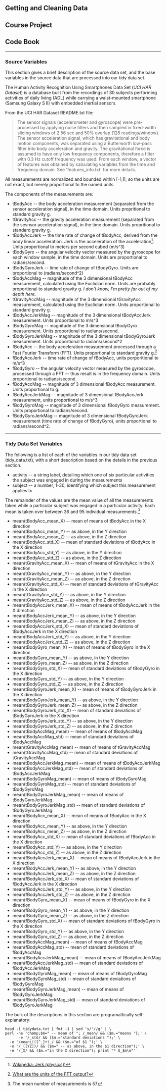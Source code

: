 ## Getting and Cleaning Data
## Course Project

## Code Book

---

### Source Variables

This section gives a brief description of the source data set, and the base variables in the source data that are processed into our tidy data set.

The Human Activity Recognition Using Smartphones Data Set  (*UCI HAR Dataset*) is a database built from the recordings of 30 subjects performing activities of daily living (ADL) while carrying a waist-mounted smartphone (Samsung Galaxy S II) with embedded inertial sensors.

From the UCI HAR Dataset README.txt file:

> The sensor signals (accelerometer and gyroscope) were pre-processed by applying noise filters and then sampled in fixed-width sliding windows of 2.56 sec and 50% overlap (128 readings/window). The sensor acceleration signal, which has gravitational and body motion components, was separated using a Butterworth low-pass filter into body acceleration and gravity. The gravitational force is assumed to have only low frequency components, therefore a filter with 0.3 Hz cutoff frequency was used. From each window, a vector of features was obtained by calculating variables from the time and frequency domain. See 'features_info.txt' for more details.

All measurements are normalized and bounded within [-1,1], so the units are not exact, but merely proportional to the named units.

The components of the measurements are:

* tBodyAcc -- the body acceleration measurement (separated from the sensor acceleration signal), in the time domain.  Units propritional to standard gravity g.
* tGravityAcc -- the gravity acceleration measurement (separated from the sesnsor acceleration signal), in the time domain.  Units propritional to standard gravity g.
* tBodyAccJerk -- the time rate of change of tBodyAcc, derived from the body linear acceleration.  Jerk is the acceleration of the acceleration[^1].  Units proportional to meters per second cubed (m/s^3)
* tBodyGyro -- the angular velocity vector measured by the gyroscope for each window sample, in the time domain. Units are proportional to radians/second.
* tBodyGyroJerk -- time rate of change of tBodyGyro.  Units are proportional to (radians/second^2)
* tBodyAccMag -- magnitude of the 3 dimensional tBodyAcc measurement, calculated using the Euclidian norm.  Units are probably proportional to standard gravity g.  *I don't know, I'm pretty far out of my depth here.*
* tGravityAccMag -- magnitude of the 3 dimensional tGravityAcc measurement, calculated using the Euclidian norm.  Units proportional to standard gravity g.
* tBodyAccJerkMag -- magnitude of the 3 dimensional tBodyAccJerk measurement. Units proportional to m/s^3
* tBodyGyroMag -- magnitude of the 3 dimensional tBodyGyro measurement. Units proportional to radians/second.
* tBodyGyroJerkMag -- magnitude of the 3 dimensional tBodyGyroJerk measurement.  Units proportional to radians/second^2
* fBodyAcc -- the body acceleration measurement processed through a Fast Fourier Transform (FFT).  Units proportional to standard gravity g.[^2]
* fBodyAccJerk -- time rate of change of fBodyAcc, units porporitional to m/s^3
* fBodyGyro -- the angular velocity vector measured by the gyroscope, processed through a FFT -- thus result is in the frequency domain.  Units proportional to radians/second.
* fBodyAccMag -- magnitude of 3 dimensional fBodyAcc measurement.  Units proportional to g.
* fBodyAccJerkMag -- magnitude of 3 dimensional fBodyAccJerk measurement, units proportional to m/s^3
* fBodyGyroMag -- magnitude of 3 dimensional fBodyGyro measurement.  Units proportional to radians/second.
* fBodyGyroJerkMag -- magnitude of 3 dimensional fBodyGyroJerk measurement (time rate of change of fBodyGyro), units proportional to radians/second^2.

[^1]: [Wikipedia: Jerk (physics))](http://en.wikipedia.org/wiki/Jerk_(physics))

[^2]: [What are the units of the FFT output?](http://math.stackexchange.com/questions/175043/what-is-the-unit-of-the-fft-output)

----

### Tidy Data Set Variables

The following is a list of each of the variables in our tidy data set (tidy_data.txt), with a short description based on the details in the previous section.

* activity -- a string label, detailing which one of six particular activities the subject was engaged in during the measurements
* subject -- a number, 1-30, identifying which subject this measurement applies to

The remainder of the values are the mean value of all the measurements taken while a particular subject was engaged in a particular activity.  Each mean is taken over between 36 and 95 individual measurements.[^3]

[^3]: The mean number of measurements is 57

* mean(tBodyAcc_mean_X) -- mean of means of tBodyAcc in the X direction
* mean(tBodyAcc_mean_Y) -- as above, in the Y direction
* mean(tBodyAcc_mean_Z) -- as above, in the Z direction
* mean(tBodyAcc_std_X) -- mean of standard deviations of tBodyAcc in the X direction
* mean(tBodyAcc_std_Y) -- as above, in the Y direction
* mean(tBodyAcc_std_Z) -- as above, in the Z direction
* mean(tGravityAcc_mean_X) -- mean of means of tGravityAcc in the X direction
* mean(tGravityAcc_mean_Y) -- as above, in the Y direction
* mean(tGravityAcc_mean_Z) -- as above, in the Z direction
* mean(tGravityAcc_std_X) -- mean of standard deviations of tGravityAcc in the X direction
* mean(tGravityAcc_std_Y) -- as above, in the Y direction
* mean(tGravityAcc_std_Z) -- as above, in the Z direction
* mean(tBodyAccJerk_mean_X) -- mean of means of tBodyAccJerk in the X direction
* mean(tBodyAccJerk_mean_Y) -- as above, in the Y direction
* mean(tBodyAccJerk_mean_Z) -- as above, in the Z direction
* mean(tBodyAccJerk_std_X) -- mean of standard deviations of tBodyAccJerk in the X direction
* mean(tBodyAccJerk_std_Y) -- as above, in the Y direction
* mean(tBodyAccJerk_std_Z) -- as above, in the Z direction
* mean(tBodyGyro_mean_X) -- mean of means of tBodyGyro in the X direction
* mean(tBodyGyro_mean_Y) -- as above, in the Y direction
* mean(tBodyGyro_mean_Z) -- as above, in the Z direction
* mean(tBodyGyro_std_X) -- mean of standard deviations of tBodyGyro in the X direction
* mean(tBodyGyro_std_Y) -- as above, in the Y direction
* mean(tBodyGyro_std_Z) -- as above, in the Z direction
* mean(tBodyGyroJerk_mean_X) -- mean of means of tBodyGyroJerk in the X direction
* mean(tBodyGyroJerk_mean_Y) -- as above, in the Y direction
* mean(tBodyGyroJerk_mean_Z) -- as above, in the Z direction
* mean(tBodyGyroJerk_std_X) -- mean of standard deviations of tBodyGyroJerk in the X direction
* mean(tBodyGyroJerk_std_Y) -- as above, in the Y direction
* mean(tBodyGyroJerk_std_Z) -- as above, in the Z direction
* mean(tBodyAccMag_mean) -- mean of means of tBodyAccMag 
* mean(tBodyAccMag_std) -- mean of standard deviations of tBodyAccMag 
* mean(tGravityAccMag_mean) -- mean of means of tGravityAccMag 
* mean(tGravityAccMag_std) -- mean of standard deviations of tGravityAccMag 
* mean(tBodyAccJerkMag_mean) -- mean of means of tBodyAccJerkMag 
* mean(tBodyAccJerkMag_std) -- mean of standard deviations of tBodyAccJerkMag 
* mean(tBodyGyroMag_mean) -- mean of means of tBodyGyroMag 
* mean(tBodyGyroMag_std) -- mean of standard deviations of tBodyGyroMag 
* mean(tBodyGyroJerkMag_mean) -- mean of means of tBodyGyroJerkMag 
* mean(tBodyGyroJerkMag_std) -- mean of standard deviations of tBodyGyroJerkMag 
* mean(fBodyAcc_mean_X) -- mean of means of fBodyAcc in the X direction
* mean(fBodyAcc_mean_Y) -- as above, in the Y direction
* mean(fBodyAcc_mean_Z) -- as above, in the Z direction
* mean(fBodyAcc_std_X) -- mean of standard deviations of fBodyAcc in the X direction
* mean(fBodyAcc_std_Y) -- as above, in the Y direction
* mean(fBodyAcc_std_Z) -- as above, in the Z direction
* mean(fBodyAccJerk_mean_X) -- mean of means of fBodyAccJerk in the X direction
* mean(fBodyAccJerk_mean_Y) -- as above, in the Y direction
* mean(fBodyAccJerk_mean_Z) -- as above, in the Z direction
* mean(fBodyAccJerk_std_X) -- mean of standard deviations of fBodyAccJerk in the X direction
* mean(fBodyAccJerk_std_Y) -- as above, in the Y direction
* mean(fBodyAccJerk_std_Z) -- as above, in the Z direction
* mean(fBodyGyro_mean_X) -- mean of means of fBodyGyro in the X direction
* mean(fBodyGyro_mean_Y) -- as above, in the Y direction
* mean(fBodyGyro_mean_Z) -- as above, in the Z direction
* mean(fBodyGyro_std_X) -- mean of standard deviations of fBodyGyro in the X direction
* mean(fBodyGyro_std_Y) -- as above, in the Y direction
* mean(fBodyGyro_std_Z) -- as above, in the Z direction
* mean(fBodyAccMag_mean) -- mean of means of fBodyAccMag 
* mean(fBodyAccMag_std) -- mean of standard deviations of fBodyAccMag 
* mean(fBodyAccJerkMag_mean) -- mean of means of fBodyAccJerkMag 
* mean(fBodyAccJerkMag_std) -- mean of standard deviations of fBodyAccJerkMag 
* mean(fBodyGyroMag_mean) -- mean of means of fBodyGyroMag 
* mean(fBodyGyroMag_std) -- mean of standard deviations of fBodyGyroMag 
* mean(fBodyGyroJerkMag_mean) -- mean of means of fBodyGyroJerkMag 
* mean(fBodyGyroJerkMag_std) -- mean of standard deviations of fBodyGyroJerkMag 

The bulk of the descriptions in this section are programattically
self-explanatory:

    head -1 tidydata.txt | fmt -1 | sed 's/"//g' | \
    perl -ne 'chomp;$m=" -- mean of "; /_mean/ && ($m.="means ");' \
          -e '/_std/ && ($m.="standard deviations ");' \
	  -e '/mean\(([^_]+)_/ && ($m.="of $1 ");' \
	  -e '/_([YZ])/ && ($m=" -- as above, in the $1 direction");' \
	  -e '/_X/ && ($m.="in the X direction"); print "* $_$m\n"'

